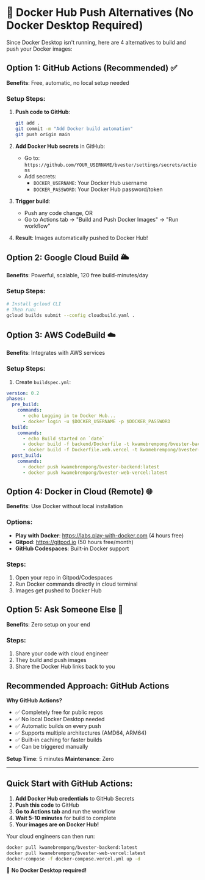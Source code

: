 # 🐳 Docker Hub Push Alternatives (No Docker Desktop Required)

Since Docker Desktop isn't running, here are 4 alternatives to build and push your Docker images:

## Option 1: GitHub Actions (Recommended) ✅

**Benefits**: Free, automatic, no local setup needed

### Setup Steps:

1. **Push code to GitHub**:
   ```bash
   git add .
   git commit -m "Add Docker build automation"
   git push origin main
   ```

2. **Add Docker Hub secrets** in GitHub:
   - Go to: `https://github.com/YOUR_USERNAME/bvester/settings/secrets/actions`
   - Add secrets:
     - `DOCKER_USERNAME`: Your Docker Hub username
     - `DOCKER_PASSWORD`: Your Docker Hub password/token

3. **Trigger build**:
   - Push any code change, OR
   - Go to Actions tab → "Build and Push Docker Images" → "Run workflow"

4. **Result**: Images automatically pushed to Docker Hub!

## Option 2: Google Cloud Build 🌥️

**Benefits**: Powerful, scalable, 120 free build-minutes/day

### Setup Steps:

```bash
# Install gcloud CLI
# Then run:
gcloud builds submit --config cloudbuild.yaml .
```

## Option 3: AWS CodeBuild ☁️

**Benefits**: Integrates with AWS services

### Setup Steps:

1. Create `buildspec.yml`:
```yaml
version: 0.2
phases:
  pre_build:
    commands:
      - echo Logging in to Docker Hub...
      - docker login -u $DOCKER_USERNAME -p $DOCKER_PASSWORD
  build:
    commands:
      - echo Build started on `date`
      - docker build -f backend/Dockerfile -t kwamebrempong/bvester-backend:latest ./backend
      - docker build -f Dockerfile.web.vercel -t kwamebrempong/bvester-web-vercel:latest .
  post_build:
    commands:
      - docker push kwamebrempong/bvester-backend:latest
      - docker push kwamebrempong/bvester-web-vercel:latest
```

## Option 4: Docker in Cloud (Remote) 🌐

**Benefits**: Use Docker without local installation

### Options:
- **Play with Docker**: https://labs.play-with-docker.com (4 hours free)
- **Gitpod**: https://gitpod.io (50 hours free/month)
- **GitHub Codespaces**: Built-in Docker support

### Steps:
1. Open your repo in Gitpod/Codespaces
2. Run Docker commands directly in cloud terminal
3. Images get pushed to Docker Hub

## Option 5: Ask Someone Else 👥

**Benefits**: Zero setup on your end

### Steps:
1. Share your code with cloud engineer
2. They build and push images
3. Share the Docker Hub links back to you

## Recommended Approach: GitHub Actions

**Why GitHub Actions?**
- ✅ Completely free for public repos
- ✅ No local Docker Desktop needed  
- ✅ Automatic builds on every push
- ✅ Supports multiple architectures (AMD64, ARM64)
- ✅ Built-in caching for faster builds
- ✅ Can be triggered manually

**Setup Time**: 5 minutes
**Maintenance**: Zero

---

## Quick Start with GitHub Actions:

1. **Add Docker Hub credentials** to GitHub Secrets
2. **Push this code** to GitHub
3. **Go to Actions tab** and run the workflow
4. **Wait 5-10 minutes** for build to complete
5. **Your images are on Docker Hub!**

Your cloud engineers can then run:
```bash
docker pull kwamebrempong/bvester-backend:latest
docker pull kwamebrempong/bvester-web-vercel:latest
docker-compose -f docker-compose.vercel.yml up -d
```

🎉 **No Docker Desktop required!**